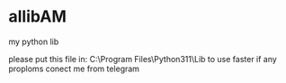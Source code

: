 # allibAM
my python lib

please put this file in: C:\Program Files\Python311\Lib to use faster
if any proploms conect me from telegram
